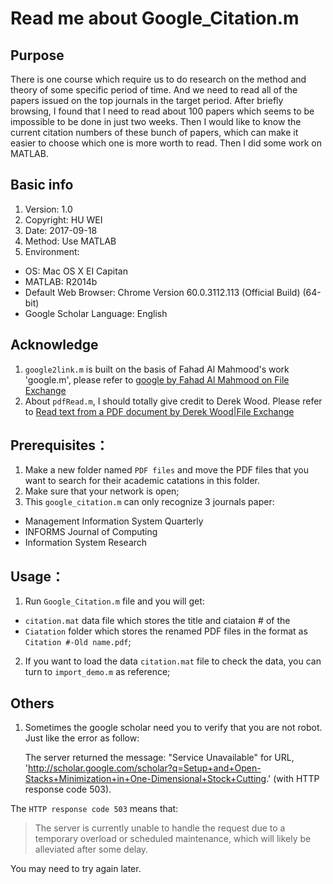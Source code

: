# Read me about Google_Citation.m 

## Purpose

There is one course which require us to do research on the method and theory of some specific period of time. And we need to read all of the papers issued on the top journals in the target period. After briefly browsing, I found that I need to read about 100 papers which seems to be impossible to be done in just two weeks. Then I would like to know the current citation numbers of these bunch of papers, which can make it easier to choose which one is more worth to read. Then I did some work on MATLAB.

## Basic info

1. Version: 1.0 
2. Copyright: HU WEI
3. Date: 2017-09-18
5. Method: Use MATLAB
6. Environment:
* OS: Mac OS X EI Capitan
* MATLAB: R2014b
* Default Web Browser: Chrome Version 60.0.3112.113 (Official Build) (64-bit)
* Google Scholar Language: English

## Acknowledge

1. `google2link.m` is built on the basis of Fahad Al Mahmood's work 'google.m', please refer to [google by Fahad Al Mahmood on File Exchange](https://www.mathworks.com/matlabcentral/fileexchange/6535-google)
2. About `pdfRead.m`, I should totally give credit to Derek Wood. Please refer to [Read text from a PDF document by Derek Wood|File Exchange](https://www.mathworks.com/matlabcentral/fileexchange/63615-read-text-from-a-pdf-document)

## Prerequisites：

1. Make a new folder named `PDF files` and move the PDF files that you want to search for their academic catations in this folder.
2. Make sure that your network is open;
3. This `google_citation.m` can only recognize 3 journals paper:
* Management Information System Quarterly
* INFORMS Journal of Computing
* Information System Research

## Usage：

1. Run `Google_Citation.m` file and you will get:

* `citation.mat` data file which stores the title and ciataion # of the 
* `Ciatation` folder which stores the renamed PDF files in the format as `Citation #-Old name.pdf`;

2. If you want to load the data `citation.mat` file to check the data, you can turn to `import_demo.m` as reference;

## Others

1. Sometimes the google scholar need you to verify that you are not robot. Just like the error as follow:

    The server returned the message: "Service Unavailable" for URL,
    'http://scholar.google.com/scholar?q=Setup+and+Open-Stacks+Minimization+in+One-Dimensional+Stock+Cutting.'
    (with HTTP response code 503).

The `HTTP response code 503` means that:

>The server is currently unable to handle the request due to a temporary overload or scheduled maintenance, which will likely be alleviated after some delay.

You may need to try again later.


 
